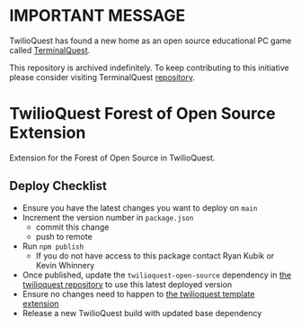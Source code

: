 # IMPORTANT MESSAGE

TwilioQuest has found a new home as an open source educational PC game called [TerminalQuest](https://terminal.quest/).

This repository is archived indefinitely. To keep contributing to this initiative please consider visiting TerminalQuest [repository](https://github.com/TerminalQuest).

# TwilioQuest Forest of Open Source Extension

Extension for the Forest of Open Source in TwilioQuest.

## Deploy Checklist

- Ensure you have the latest changes you want to deploy on `main`
- Increment the version number in `package.json`
  - commit this change
  - push to remote
- Run `npm publish`
  - If you do not have access to this package contact Ryan Kubik or Kevin Whinnery
- Once published, update the `twilioquest-open-source` dependency in [the twilioquest repository](https://github.com/twilio/twilioquest) to use this latest deployed version
- Ensure no changes need to happen to [the twilioquest template extension](https://github.com/twilioquest/twilioquest-extension-template)
- Release a new TwilioQuest build with updated base dependency
